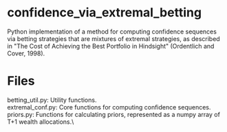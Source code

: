 # confidence_via_extremal_betting
Python implementation of a method for computing confidence sequences via betting strategies that are mixtures of extremal strategies, as described in "The Cost of Achieving the Best Portfolio in Hindsight" (Ordentlich and Cover, 1998).

# Files
betting_util.py: Utility functions.\
extremal_conf.py: Core functions for computing confidence sequences.\
priors.py: Functions for calculating priors, represented as a numpy array of T+1 wealth allocations.\

